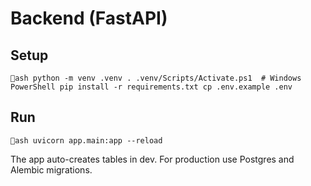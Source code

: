 ﻿# Backend (FastAPI)

## Setup
`ash
python -m venv .venv
. .venv/Scripts/Activate.ps1  # Windows PowerShell
pip install -r requirements.txt
cp .env.example .env
` 

## Run
`ash
uvicorn app.main:app --reload
` 

The app auto-creates tables in dev. For production use Postgres and Alembic migrations.

